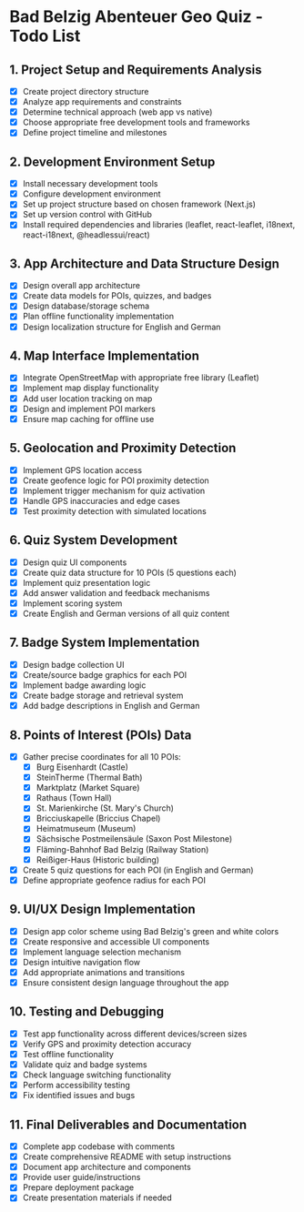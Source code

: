 # Bad Belzig Abenteuer Geo Quiz - Todo List

## 1. Project Setup and Requirements Analysis
- [x] Create project directory structure
- [x] Analyze app requirements and constraints
- [x] Determine technical approach (web app vs native)
- [x] Choose appropriate free development tools and frameworks
- [x] Define project timeline and milestones

## 2. Development Environment Setup
- [x] Install necessary development tools
- [x] Configure development environment
- [x] Set up project structure based on chosen framework (Next.js)
- [x] Set up version control with GitHub
- [x] Install required dependencies and libraries (leaflet, react-leaflet, i18next, react-i18next, @headlessui/react)

## 3. App Architecture and Data Structure Design
- [x] Design overall app architecture
- [x] Create data models for POIs, quizzes, and badges
- [x] Design database/storage schema
- [x] Plan offline functionality implementation
- [x] Design localization structure for English and German

## 4. Map Interface Implementation
- [x] Integrate OpenStreetMap with appropriate free library (Leaflet)
- [x] Implement map display functionality
- [x] Add user location tracking on map
- [x] Design and implement POI markers
- [x] Ensure map caching for offline use

## 5. Geolocation and Proximity Detection
- [x] Implement GPS location access
- [x] Create geofence logic for POI proximity detection
- [x] Implement trigger mechanism for quiz activation
- [x] Handle GPS inaccuracies and edge cases
- [x] Test proximity detection with simulated locations

## 6. Quiz System Development
- [x] Design quiz UI components
- [x] Create quiz data structure for 10 POIs (5 questions each)
- [x] Implement quiz presentation logic
- [x] Add answer validation and feedback mechanisms
- [x] Implement scoring system
- [x] Create English and German versions of all quiz content

## 7. Badge System Implementation
- [x] Design badge collection UI
- [x] Create/source badge graphics for each POI
- [x] Implement badge awarding logic
- [x] Create badge storage and retrieval system
- [x] Add badge descriptions in English and German

## 8. Points of Interest (POIs) Data
- [x] Gather precise coordinates for all 10 POIs:
  - [x] Burg Eisenhardt (Castle)
  - [x] SteinTherme (Thermal Bath)
  - [x] Marktplatz (Market Square)
  - [x] Rathaus (Town Hall)
  - [x] St. Marienkirche (St. Mary's Church)
  - [x] Bricciuskapelle (Briccius Chapel)
  - [x] Heimatmuseum (Museum)
  - [x] Sächsische Postmeilensäule (Saxon Post Milestone)
  - [x] Fläming-Bahnhof Bad Belzig (Railway Station)
  - [x] Reißiger-Haus (Historic building)
- [x] Create 5 quiz questions for each POI (in English and German)
- [x] Define appropriate geofence radius for each POI

## 9. UI/UX Design Implementation
- [x] Design app color scheme using Bad Belzig's green and white colors
- [x] Create responsive and accessible UI components
- [x] Implement language selection mechanism
- [x] Design intuitive navigation flow
- [x] Add appropriate animations and transitions
- [x] Ensure consistent design language throughout the app

## 10. Testing and Debugging
- [x] Test app functionality across different devices/screen sizes
- [x] Verify GPS and proximity detection accuracy
- [x] Test offline functionality
- [x] Validate quiz and badge systems
- [x] Check language switching functionality
- [x] Perform accessibility testing
- [x] Fix identified issues and bugs

## 11. Final Deliverables and Documentation
- [x] Complete app codebase with comments
- [x] Create comprehensive README with setup instructions
- [x] Document app architecture and components
- [x] Provide user guide/instructions
- [x] Prepare deployment package
- [x] Create presentation materials if needed
